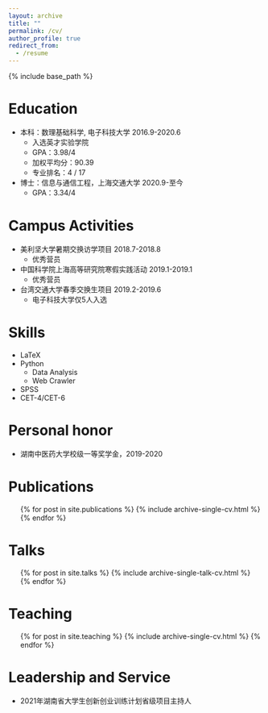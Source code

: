 ```yaml
---
layout: archive
title: ""
permalink: /cv/
author_profile: true
redirect_from:
  - /resume
---
```


{% include base_path %}

Education
======
* 本科：数理基础科学, 电子科技大学 2016.9-2020.6
  * 入选英才实验学院
  * GPA：3.98/4
  * 加权平均分：90.39
  * 专业排名：4 / 17
* 博士：信息与通信工程，上海交通大学 2020.9-至今
  * GPA：3.34/4

Campus Activities
======
* 美利坚大学暑期交换访学项目 2018.7-2018.8
  * 优秀营员
* 中国科学院上海高等研究院寒假实践活动 2019.1-2019.1
  * 优秀营员
* 台湾交通大学春季交换生项目 2019.2-2019.6
  * 电子科技大学仅5人入选

  
Skills
======
* LaTeX
* Python
   * Data Analysis
   * Web Crawler
* SPSS
* CET-4/CET-6

Personal honor
======
* 湖南中医药大学校级一等奖学金，2019-2020

Publications
======
  <ul>{% for post in site.publications %}
    {% include archive-single-cv.html %}
  {% endfor %}</ul>
  
Talks
======
  <ul>{% for post in site.talks %}
    {% include archive-single-talk-cv.html %}
  {% endfor %}</ul>
  
Teaching
======
  <ul>{% for post in site.teaching %}
    {% include archive-single-cv.html %}
  {% endfor %}</ul>
  
Leadership and Service
======
* 2021年湖南省大学生创新创业训练计划省级项目主持人
